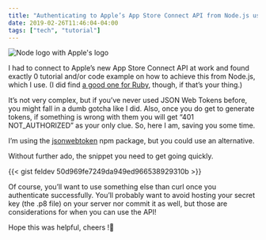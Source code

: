 ```yaml
---
title: "Authenticating to Apple’s App Store Connect API from Node.js using JWT"
date: 2019-02-26T11:46:04-04:00
tags: ["tech", "tutorial"]
---
```


![Node logo with Apple's logo](/images/posts/app_store_connect.jpeg)

I had to connect to Apple’s new App Store Connect API at work and found exactly 0 tutorial and/or code example on how to achieve this from Node.js, which I use. (I did find [a good one for Ruby](https://shashikantjagtap.net/wwdc18-a-basic-guide-to-app-store-connect-api/), though, if that’s your thing.) 

It’s not very complex, but if you’ve never used JSON Web Tokens before, you might fall in a dumb gotcha like I did. Also, once you do get to generate tokens, if something is wrong with them you will get “401 NOT_AUTHORIZED” as your only clue. So, here I am, saving you some time.

I’m using the [jsonwebtoken](https://www.npmjs.com/package/jsonwebtoken) npm package, but you could use an alternative.

Without further ado, the snippet you need to get going quickly.

{{< gist feldev 50d969fe7249da949ed966538929310b >}}

Of course, you’ll want to use something else than curl once you authenticate successfully. You’ll probably want to avoid hosting your secret key (the .p8 file) on your server nor commit it as well, but those are considerations for when you can use the API!

Hope this was helpful, cheers !🍻
